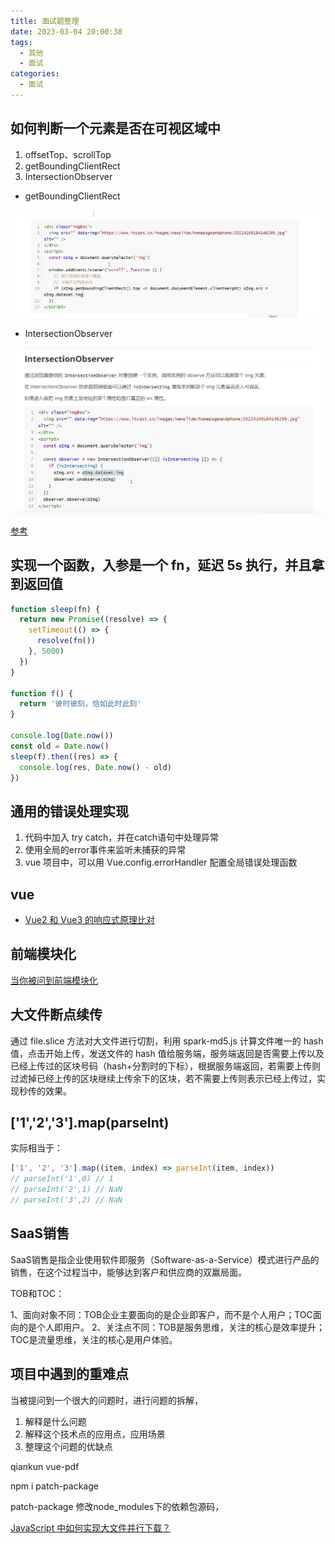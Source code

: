 ```yaml
---
title: 面试题整理
date: 2023-03-04 20:00:38
tags:
  - 其他
  - 面试
categories:
  - 面试
---
```


## 如何判断一个元素是否在可视区域中

1. offsetTop、scrollTop
2. getBoundingClientRect
3. IntersectionObserver

- getBoundingClientRect

![](./img/getBoundingClientRect.png)

- IntersectionObserver

![](./img/intersectionObserver.png)

[参考](http://fanyouf.gitee.io/interview/nb/03.html#%E4%BA%8C%E3%80%81%E5%AE%9E%E7%8E%B0%E6%96%B9%E5%BC%8F)

## 实现一个函数，入参是一个 fn，延迟 5s 执行，并且拿到返回值

```js
function sleep(fn) {
  return new Promise((resolve) => {
    setTimeout(() => {
      resolve(fn())
    }, 5000)
  })
}

function f() {
  return '彼时彼刻，恰如此时此刻'
}

console.log(Date.now())
const old = Date.now()
sleep(f).then((res) => {
  console.log(res, Date.now() - old)
})
```
## 通用的错误处理实现

1. 代码中加入 try catch，并在catch语句中处理异常
2. 使用全局的error事件来监听未捕获的异常
3. vue 项目中，可以用 Vue.config.errorHandler 配置全局错误处理函数

## vue

- [Vue2 和 Vue3 的响应式原理比对](https://juejin.cn/post/7124351370521477128)

## 前端模块化

[当你被问到前端模块化](https://juejin.cn/post/7193887403570888765)

## 大文件断点续传

通过 file.slice 方法对大文件进行切割，利用 spark-md5.js 计算文件唯一的 hash 值，点击开始上传，发送文件的 hash 值给服务端，服务端返回是否需要上传以及已经上传过的区块号码（hash+分割时的下标），根据服务端返回，若需要上传则过滤掉已经上传的区块继续上传余下的区块，若不需要上传则表示已经上传过，实现秒传的效果。

## ['1','2','3'].map(parseInt)

实际相当于：

```js
['1', '2', '3'].map((item, index) => parseInt(item, index))
// parseInt('1',0) // 1
// parseInt('2',1) // NaN
// parseInt('3',2) // NaN
```

## SaaS销售

SaaS销售是指企业使用软件即服务（Software-as-a-Service）模式进行产品的销售，在这个过程当中，能够达到客户和供应商的双赢局面。

TOB和TOC：

1、面向对象不同：TOB企业主要面向的是企业即客户，而不是个人用户；TOC面向的是个人即用户。 
2、关注点不同：TOB是服务思维，关注的核心是效率提升；TOC是流量思维，关注的核心是用户体验。

## 项目中遇到的重难点

当被提问到一个很大的问题时，进行问题的拆解，

1. 解释是什么问题
2. 解释这个技术点的应用点，应用场景
3. 整理这个问题的优缺点 

qiankun vue-pdf 

npm i patch-package

patch-package 修改node_modules下的依赖包源码，

[JavaScript 中如何实现大文件并行下载？](https://juejin.cn/post/6954868879034155022)